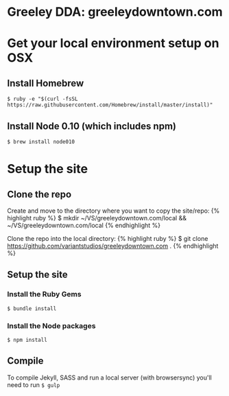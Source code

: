 # Greeley DDA: greeleydowntown.com

# Get your local environment setup on OSX

## Install Homebrew

`$ ruby -e "$(curl -fsSL https://raw.githubusercontent.com/Homebrew/install/master/install)"`

## Install Node 0.10 (which includes npm)

`$ brew install node010`



# Setup the site

## Clone the repo

Create and move to the directory where you want to copy the site/repo:
{% highlight ruby %} $ mkdir ~/VS/greeleydowntown.com/local && ~/VS/greeleydowntown.com/local {% endhighlight %}

Clone the repo into the local directory:
{% highlight ruby %} $ git clone https://github.com/variantstudios/greeleydowntown.com . {% endhighlight %}

## Setup the site

### Install the Ruby Gems
`$ bundle install`

### Install the Node packages
`$ npm install`

## Compile 

To compile Jekyll, SASS and run a local server (with browsersync) you'll need to run `$ gulp`